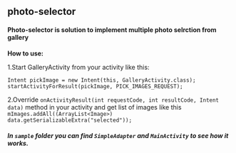 ## photo-selector


#### Photo-selector is solution to implement multiple photo selrction from gallery


**How to use:**

1.Start GalleryActivity from your activity like this:
```
Intent pickImage = new Intent(this, GalleryActivity.class);
startActivityForResult(pickImage, PICK_IMAGES_REQUEST);
```
2.Override `onActivityResult(int requestCode, int resultCode, Intent data)` method in your activity
and get list of images like this 
`mImages.addAll((ArrayList<Image>) data.getSerializableExtra("selected"));`


##### In `sample` folder you can find `SimpleAdapter` and `MainActivity` to see how it works.
